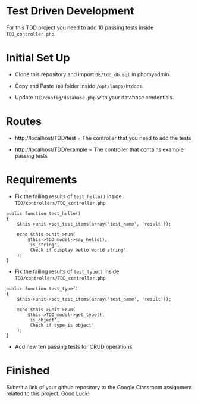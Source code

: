 # Test Driven Development

For this TDD project you need to add 10 passing tests inside `TDD_controller.php`.

# Initial Set Up

* Clone this repository and import `DB/tdd_db.sql` in phpmyadmin.

* Copy and Paste `TDD` folder inside `/opt/lampp/htdocs`.

* Update `TDD/config/database.php` with your database credentials.

# Routes

* http://localhost/TDD/test = The controller that you need to add the tests

* http://localhost/TDD/example = The controller that contains example passing tests

# Requirements

* Fix the failing results of `test_hello()` inside `TDD/controllers/TDD_controller.php`

```
public function test_hello()
{
    $this->unit->set_test_items(array('test_name', 'result'));

    echo $this->unit->run(
        $this->TDD_model->say_hello(), 
        'is_string', 
        'Check if display hello world string'
    );
}
```

* Fix the failing results of `test_type()` inside `TDD/controllers/TDD_controller.php`

```
public function test_type()
{
    $this->unit->set_test_items(array('test_name', 'result'));

    echo $this->unit->run(
        $this->TDD_model->get_type(), 
        'is_object', 
        'Check if type is object'
    );
}
```

* Add new ten passing tests for CRUD operations.


# Finished

Submit a link of your github repository to the Google Classroom assignment related to this project. Good Luck!
